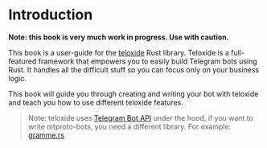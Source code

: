 # Introduction

**Note: this book is very much work in progress. Use with caution.**

This book is a user-guide for the [teloxide](https://github.com/teloxide/teloxide) Rust library.
Teloxide is a full-featured framework that empowers you to easily build Telegram bots using Rust.
It handles all the difficult stuff so you can focus only on your business logic.

This book will guide you through creating and writing your bot with teloxide and teach you how to use different teloxide features.

> Note: teloxide uses [Telegram Bot API] under the hood, if you want to write mtproto-bots, you need a different library.
> For example: [gramme.rs].

[Telegram Bot API]: https://core.telegram.org/bots/api
[gramme.rs]: https://github.com/Lonami/grammers
